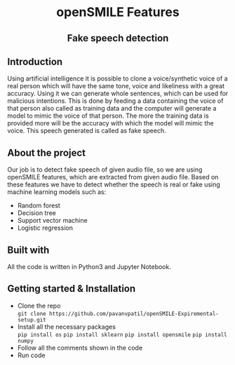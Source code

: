 <div align="center"><h1>openSMILE Features</h1></div>
<div align="center"><h2>Fake speech detection</h2></div>

## Introduction
Using artificial intelligence it is possible to clone a voice/synthetic voice of a real person which will have the same tone, voice and likeliness with a great accuracy. Using it we can generate whole sentences, which can be used for malicious intentions. This is done by feeding a data containing the voice of that person also called as training data and the computer will generate a model to mimic the voice of that person. The more the training data is provided more will be the accuracy with which the model will mimic the voice. This speech generated is called as fake speech.

## About the project
Our job is to detect fake speech of given audio file, so we are using openSMILE features, which are extracted from given audio file. Based on these features we have to detect whether the speech is real or fake using machine learning models such as:
* Random forest
* Decision tree
* Support vector machine
* Logistic regression


## Built with
All the code is written in Python3 and Jupyter Notebook.

## Getting started & Installation
* Clone the repo <br> `git clone https://github.com/pavanvpatil/openSMILE-Expiremental-setup.git`
* Install all the necessary packages <br> `pip install os`
`pip install sklearn`
`pip install opensmile`
`pip install numpy`
* Follow all the comments shown in the code
* Run code
